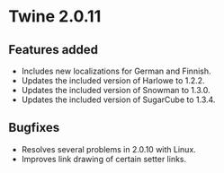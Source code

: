 # Twine 2.0.11

## Features added

- Includes new localizations for German and Finnish.
- Updates the included version of Harlowe to 1.2.2.
- Updates the included version of Snowman to 1.3.0.
- Updates the included version of SugarCube to 1.3.4.

## Bugfixes

- Resolves several problems in 2.0.10 with Linux.
- Improves link drawing of certain setter links.
